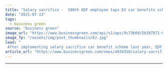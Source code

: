 ```yaml
---
title: "Salary sacrifice -  500th EDF employee taps EV car benefits scheme"
date: "2021-07-13"
tags: 
  - business green
source: "business green"
image_url: "https://www.businessgreen.com/api/v1/wps/9c73b0d/5b387871-0a77-48c9-9804-1cce9f0dd49c/1/EDF-Energy-EV-charging-185x114.jpg"
image_fp: "/assets/img/post_thumbnails/62.jpg"
lead: "
 After implementing salary sacrifice car benefit scheme last year, EDF yesterday announced its 500th employee has used the scheme to switch to an electric car ..."
article_url: "https://www.businessgreen.com/news/4034350/salary-sacrifice-500th-edf-employee-taps-ev-car-benefits-scheme"
---
```


---
